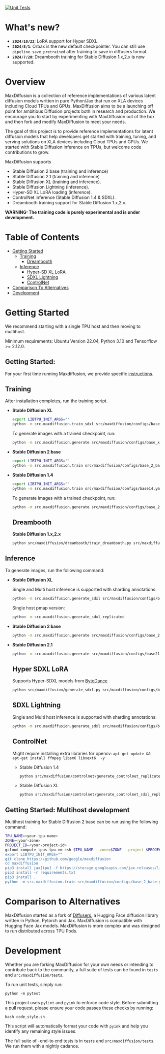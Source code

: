<!--
 Copyright 2024 Google LLC

 Licensed under the Apache License, Version 2.0 (the "License");
 you may not use this file except in compliance with the License.
 You may obtain a copy of the License at

      https://www.apache.org/licenses/LICENSE-2.0

 Unless required by applicable law or agreed to in writing, software
 distributed under the License is distributed on an "AS IS" BASIS,
 WITHOUT WARRANTIES OR CONDITIONS OF ANY KIND, either express or implied.
 See the License for the specific language governing permissions and
 limitations under the License.
 -->

[![Unit Tests](https://github.com/google/maxtext/actions/workflows/UnitTests.yml/badge.svg)](https://github.com/google/maxdiffusion/actions/workflows/UnitTests.yml)

# What's new?
- **`2024/10/22`**: LoRA support for Hyper SDXL.
- **`2024/8/1`**: Orbax is the new default checkpointer. You can still use `pipeline.save_pretrained` after training to save in diffusers format.
- **`2024/7/20`**: Dreambooth training for Stable Diffusion 1.x,2.x is now supported.

# Overview

MaxDiffusion is a collection of reference implementations of various latent diffusion models written in pure Python/Jax that run on XLA devices including Cloud TPUs and GPUs. MaxDiffusion aims to be a launching off point for ambitious Diffusion projects both in research and production. We encourage you to start by experimenting with MaxDiffusion out of the box and then fork and modify MaxDiffusion to meet your needs.

The goal of this project is to provide reference implementations for latent diffusion models that help developers get started with training, tuning, and serving solutions on XLA devices including Cloud TPUs and GPUs. We started with Stable Diffusion inference on TPUs, but welcome code contributions to grow.

MaxDiffusion supports
* Stable Diffusion 2 base (training and inference)
* Stable Diffusion 2.1 (training and inference)
* Stable Diffusion XL (training and inference).
* Stable Diffusion Lightning (inference).
* Hyper-SD XL LoRA loading (inference).
* ControlNet inference (Stable Diffusion 1.4 & SDXL).
* Dreambooth training support for Stable Diffusion 1.x,2.x.

**WARNING: The training code is purely experimental and is under development.**

# Table of Contents

* [Getting Started](#getting-started)
    * [Training](#training)
      * [Dreambooth](#dreambooth)
    * [Inference](#inference)
      * [Hyper-SD XL LoRA](#hyper-sdxl-lora)
      * [SDXL Lightning](#sdxl-lightning)
      * [ControlNet](#controlnet)
* [Comparison To Alternatives](#comparison-to-alternatives)
* [Development](#development)

# Getting Started

We recommend starting with a single TPU host and then moving to multihost.

Minimum requirements: Ubuntu Version 22.04, Python 3.10 and Tensorflow >= 2.12.0.

## Getting Started:

For your first time running Maxdiffusion, we provide specific [instructions](docs/getting_started/first_run.md).

## Training

After installation completes, run the training script.

- **Stable Diffusion XL**

  ```bash
  export LIBTPU_INIT_ARGS=""
  python -m src.maxdiffusion.train_sdxl src/maxdiffusion/configs/base_xl.yml run_name="my_xl_run" output_dir="gs://your-bucket/" per_device_batch_size=1
  ```

  To generate images with a trained checkpoint, run:

  ```bash
  python -m src.maxdiffusion.generate src/maxdiffusion/configs/base_xl.yml run_name="my_run" pretrained_model_name_or_path=<your_saved_checkpoint_path> from_pt=False attention=dot_product
  ```

- **Stable Diffusion 2 base**

  ```bash
  export LIBTPU_INIT_ARGS=""
  python -m src.maxdiffusion.train src/maxdiffusion/configs/base_2_base.yml run_name="my_run" jax_cache_dir=gs://your-bucket/cache_dir activations_dtype=float32 weights_dtype=float32 per_device_batch_size=2 precision=DEFAULT dataset_save_location=/tmp/my_dataset/ output_dir=gs://your-bucket/ attention=flash
  ```

- **Stable Diffusion 1.4**

  ```bash
  export LIBTPU_INIT_ARGS=""
  python -m src.maxdiffusion.train src/maxdiffusion/configs/base14.yml run_name="my_run" jax_cache_dir=gs://your-bucket/cache_dir activations_dtype=float32 weights_dtype=float32 per_device_batch_size=2 precision=DEFAULT dataset_save_location=/tmp/my_dataset/ output_dir=gs://your-bucket/ attention=flash
  ```

  To generate images with a trained checkpoint, run:

  ```bash
  python -m src.maxdiffusion.generate src/maxdiffusion/configs/base_2_base.yml run_name="my_run" output_dir=gs://your-bucket/ from_pt=False attention=dot_product
  ```

  ## Dreambooth

  **Stable Diffusion 1.x,2.x**

  ```bash
  python src/maxdiffusion/dreambooth/train_dreambooth.py src/maxdiffusion/configs/base14.yml class_data_dir=<your-class-dir> instance_data_dir=<your-instance-dir> instance_prompt="a photo of ohwx dog" class_prompt="photo of a dog" max_train_steps=150 jax_cache_dir=<your-cache-dir> class_prompt="a photo of a dog" activations_dtype=bfloat16 weights_dtype=float32 per_device_batch_size=1 enable_profiler=False precision=DEFAULT cache_dreambooth_dataset=False learning_rate=4e-6 num_class_images=100 run_name=<your-run-name> output_dir=gs://<your-bucket-name>
  ```

## Inference

To generate images, run the following command:
- **Stable Diffusion XL**

  Single and Multi host inference is supported with sharding annotations:

  ```bash
  python -m src.maxdiffusion.generate_sdxl src/maxdiffusion/configs/base_xl.yml run_name="my_run"
  ```

  Single host pmap version:

  ```bash
  python -m src.maxdiffusion.generate_sdxl_replicated
  ```

- **Stable Diffusion 2 base**
  ```bash
  python -m src.maxdiffusion.generate src/maxdiffusion/configs/base_2_base.yml run_name="my_run"

- **Stable Diffusion 2.1**
  ```bash
  python -m src.maxdiffusion.generate src/maxdiffusion/configs/base21.yml run_name="my_run"
  ```

  ## Hyper SDXL LoRA

  Supports Hyper-SDXL models from [ByteDance](https://huggingface.co/ByteDance/Hyper-SD)

  ```bash
  python src/maxdiffusion/generate_sdxl.py src/maxdiffusion/configs/base_xl.yml run_name="test-lora" output_dir=/tmp/ jax_cache_dir=/tmp/cache_dir/ num_inference_steps=2 do_classifier_free_guidance=False prompt="a photograph of a cat wearing a hat riding a skateboard in a park." per_device_batch_size=1 pretrained_model_name_or_path="Lykon/AAM_XL_AnimeMix" from_pt=True revision=main diffusion_scheduler_config='{"_class_name" : "FlaxDDIMScheduler", "timestep_spacing" : "trailing"}' lora_config='{"lora_model_name_or_path" : ["ByteDance/Hyper-SD"], "weight_name" : ["Hyper-SDXL-2steps-lora.safetensors"], "adapter_name" : ["hyper-sdxl"], "scale": [0.7], "from_pt": ["true"]}'
  ```

  ## SDXL Lightning

  Single and Multi host inference is supported with sharding annotations:

    ```bash
    python -m src.maxdiffusion.generate_sdxl src/maxdiffusion/configs/base_xl_lightning.yml run_name="my_run" lightning_repo="ByteDance/SDXL-Lightning" lightning_ckpt="sdxl_lightning_4step_unet.safetensors"
    ```

  ## ControlNet

  Might require installing extra libraries for opencv: `apt-get update && apt-get install ffmpeg libsm6 libxext6  -y`

  - Stable Diffusion 1.4

    ```bash
    python src/maxdiffusion/controlnet/generate_controlnet_replicated.py
    ```

  - Stable Diffusion XL

    ```bash
    python src/maxdiffusion/controlnet/generate_controlnet_sdxl_replicated.py
    ```


## Getting Started: Multihost development
Multihost training for Stable Diffusion 2 base can be run using the following command:
```bash
TPU_NAME=<your-tpu-name>
ZONE=<your-zone>
PROJECT_ID=<your-project-id>
gcloud compute tpus tpu-vm ssh $TPU_NAME --zone=$ZONE --project $PROJECT_ID --worker=all --command="
export LIBTPU_INIT_ARGS=""
git clone https://github.com/google/maxdiffusion
cd maxdiffusion
pip3 install jax[tpu] -f https://storage.googleapis.com/jax-releases/libtpu_releases.html
pip3 install -r requirements.txt
pip3 install .
python -m src.maxdiffusion.train src/maxdiffusion/configs/base_2_base.yml run_name=my_run output_dir=gs://your-bucket/"
```

# Comparison to Alternatives

MaxDiffusion started as a fork of [Diffusers](https://github.com/huggingface/diffusers), a Hugging Face diffusion library written in Python, Pytorch and Jax. MaxDiffusion is compatible with Hugging Face Jax models. MaxDiffusion is more complex and was designed to run distributed across TPU Pods.

# Development

Whether you are forking MaxDiffusion for your own needs or intending to contribute back to the community, a full suite of tests can be found in `tests` and `src/maxdiffusion/tests`.

To run unit tests, simply run:
```
python -m pytest
```

This project uses `pylint` and `pyink` to enforce code style. Before submitting a pull request, please ensure your code passes these checks by running:

```
bash code_style.sh
```

This script will automatically format your code with `pyink` and help you identify any remaining style issues.


The full suite of -end-to end tests is in `tests` and `src/maxdiffusion/tests`. We run them with a nightly cadance.
